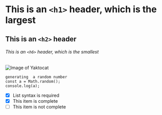 # This is an `<h1>` header, which is the largest
## This is an `<h2>` header
###### This is an `<h6>` header, which is the smallest
![Image of Yaktocat](https://octodex.github.com/images/yaktocat.png)

```
generating  a random number
const a = Math.random();
console.log(a);
```

- [x] List syntax is required
- [x] This item is complete
- [ ] This item is not complete
